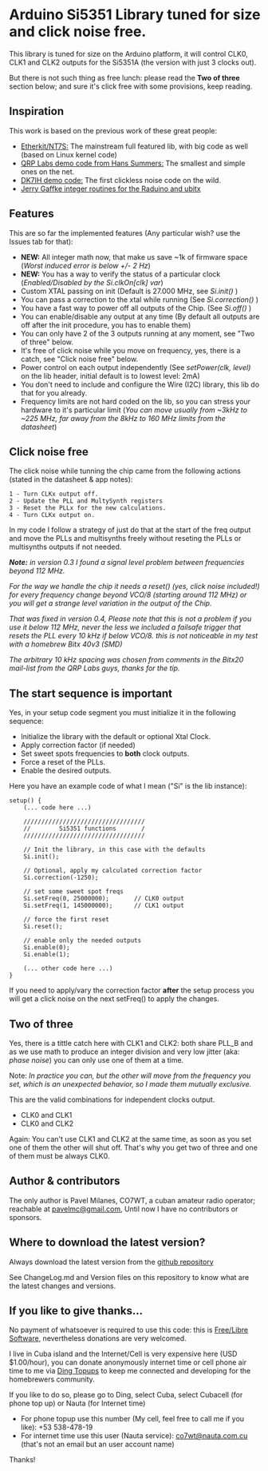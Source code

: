 # Arduino Si5351 Library tuned for size and click noise free. #

This library is tuned for size on the Arduino platform, it will control CLK0, CLK1 and CLK2 outputs for the Si5351A (the version with just 3 clocks out).

But there is not such thing as free lunch: please read the __Two of three__ section below; and sure it's click free with some provisions, keep reading.

## Inspiration ##

This work is based on the previous work of these great people:

* [Etherkit/NT7S:](https://github.com/etherkit/Si5351Arduino) The mainstream full featured lib, with big code as well (based on Linux kernel code)
* [QRP Labs demo code from Hans Summers:](http://qrp-labs.com/synth/si5351ademo.html) The smallest and simple ones on the net.
* [DK7IH demo code:](https://radiotransmitter.wordpress.com/category/si5351a/) The first clickless noise code on the wild.
* [Jerry Gaffke integer routines for the Raduino and ubitx](https://github.com/afarhan/ubitx.git)

## Features ##

This are so far the implemented features (Any particular wish? use the Issues tab for that):

* **NEW:** All integer math now, that make us save ~1k of firmware space (_Worst induced error is below +/- 2 Hz_)
* **NEW:** You has a way to verify the status of a particular clock (_Enabled/Disabled by the Si.clkOn[clk] var_)
* Custom XTAL passing on init (Default is 27.000 MHz, see _Si.init()_ )
* You can pass a correction to the xtal while running (See _Si.correction()_ )
* You have a fast way to power off all outputs of the Chip. (See _Si.off()_ )
* You can enable/disable any output at any time (By default all outputs are off after the init procedure, you has to enable them)
* You can only have 2 of the 3 outputs running at any moment, see "Two of three" below.
* It's free of click noise while you move on frequency, yes, there is a catch, see "Click noise free" below.
* Power control on each output independently (See _setPower(clk, level)_ on the lib header, initial default is to lowest level: 2mA)
* You don't need to include and configure the Wire (I2C) library, this lib do that for you already.
* Frequency limits are not hard coded on the lib, so you can stress your hardware to it's particular limit (_You can move usually from ~3kHz to ~225 MHz, far away from the 8kHz to 160 MHz limits from the datasheet_)

## Click noise free ##

The click noise while tunning the chip came from the following actions (stated in the datasheet & app notes):

```
1 - Turn CLKx output off.
2 - Update the PLL and MultySynth registers
3 - Reset the PLLx for the new calculations.
4 - Turn CLKx output on.
```

In my code I follow a strategy of just do that at the start of the freq output and move the PLLs and multisynths freely without reseting the PLLs or multisynths outputs if not needed.

_**Note:** in version 0.3 I found a signal level problem between frequencies beyond 112 MHz._

_For the way we handle the chip it needs a reset() (yes, click noise included!) for every frequency change beyond VCO/8 (starting around 112 MHz) or you will get a strange level variation in the output of the Chip._

_That was fixed in version 0.4, Please note that this is not a problem if you use it below 112 MHz, never the less we included a failsafe trigger that resets the PLL every 10 kHz if below VCO/8. this is not noticeable in my test with a homebrew Bitx 40v3 (SMD)_

_The arbitrary 10 kHz spacing was chosen from comments in the Bitx20 mail-list from the QRP Labs guys, thanks for the tip._

## The start sequence is important ##

Yes, in your setup code segment you must initialize it in the following sequence:

* Initialize the library with the default or optional Xtal Clock.
* Apply correction factor (if needed)
* Set sweet spots frequencies to **both** clock outputs.
* Force a reset of the PLLs.
* Enable the desired outputs.

Here you have an example code of what I mean ("Si" is the lib instance):

```
setup() {
    (... code here ...)

    //////////////////////////////////
    //        Si5351 functions       /
    //////////////////////////////////

    // Init the library, in this case with the defaults
    Si.init();

    // Optional, apply my calculated correction factor
    Si.correction(-1250);

    // set some sweet spot freqs
    Si.setFreq(0, 25000000);       // CLK0 output
    Si.setFreq(1, 145000000);      // CLK1 output

    // force the first reset
    Si.reset();

    // enable only the needed outputs
    Si.enable(0);
    Si.enable(1);

    (... other code here ...)
}

```



If you need to apply/vary the correction factor **after** the setup process you will get a click noise on the next setFreq() to apply the changes.

## Two of three ##

Yes, there is a tittle catch here with CLK1 and CLK2: both share PLL_B and as we use math to produce an integer division and very low jitter (aka: _phase noise_) you can only use one of them at a time.

Note: _In practice you can, but the other will move from the frequency you set, which is an unexpected behavior, so I made them mutually exclusive._

This are the valid combinations for independent clocks output.

* CLK0 and CLK1
* CLK0 and CLK2

Again: You can't use CLK1 and CLK2 at the same time, as soon as you set one of them the other will shut off. That's why you get two of three and one of them must be always CLK0.

## Author & contributors ##

The only author is Pavel Milanes, CO7WT, a cuban amateur radio operator; reachable at pavelmc@gmail.com, Until now I have no contributors or sponsors.

## Where to download the latest version? ##

Always download the latest version from the [github repository](https://github.com/pavelmc/Si5351mcu/)

See ChangeLog.md and Version files on this repository to know what are the latest changes and versions.

## If you like to give thanks... ##

No payment of whatsoever is required to use this code: this is [Free/Libre Software](https://en.wikipedia.org/wiki/Software_Libre), nevertheless donations are very welcomed.

I live in Cuba island and the Internet/Cell is very expensive here (USD $1.00/hour), you can donate anonymously internet time or cell phone air time to me via [Ding Topups](https://www.ding.com/) to keep me connected and developing for the homebrewers community.

If you like to do so, please go to Ding, select Cuba, select Cubacell (for phone top up) or Nauta (for Internet time)

* For phone topup use this number (My cell, feel free to call me if you like): +53 538-478-19
* For internet time use this user (Nauta service): co7wt@nauta.com.cu (that's not an email but an user account name)

Thanks!
